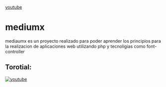 [youtube](https://img.youtube.com/vi/uPOEsBkqilQ/0.jpg)

# mediumx
mediaumx es un proyecto realizado para poder aprender los principios para la realizacion de aplicaciones web utilizando php y tecnoligias como font-controller

## Torotial: 

[![youtube](https://img.youtube.com/vi/uPOEsBkqilQ/0.jpg)](https://www.youtube.com/watch?v=uPOEsBkqilQ&list=PLl0oUc8Sq1BW608GEdgM_eCiN895GyD4B)
